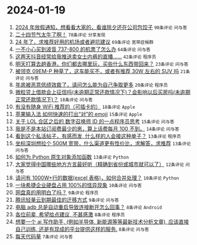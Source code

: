 # 2024-01-19

1. [2024 年放假通知，想看看大家的，看谁除夕还在公司包饺子](https://www.v2ex.com/t/1009871) `90条评论` `问与答`
1. [二十四节气太牛了啊！](https://www.v2ex.com/t/1009876) `78条评论` `分享发现`
1. [24 年了，求推荐好用的机场或者避坑建议](https://www.v2ex.com/t/1009886) `69条评论` `宽带症候群`
1. [一不小心买到波音 737-800 的机票了怎么办](https://www.v2ex.com/t/1009892) `64条评论` `问与答`
1. [这两天抖音经常给我推送卖女士内裤的直播……](https://www.v2ex.com/t/1009894) `42条评论` `程序员`
1. [明天打算去趟香港，你们都去哪里玩，买些什么东西带回来？](https://www.v2ex.com/t/1009884) `23条评论` `问与答`
1. [被领克 09EM-P 种草了，这车能买不，或者有推荐 30W 左右的 SUV 吗](https://www.v2ex.com/t/1009880) `21条评论` `问与答`
1. [年底被恶意低绩效裁了，请问怎么能为自己争取更多](https://www.v2ex.com/t/1009914) `20条评论` `程序员`
1. [微粒贷上借款会上征信吗(未逾期正常还款情况下)？会影响以后买房吗(未逾期正常还款情况下)？](https://www.v2ex.com/t/1009910) `18条评论` `问与答`
1. [有没有随身 WiFi 推荐的（可插卡的）](https://www.v2ex.com/t/1009875) `18条评论` `Apple`
1. [苹果输入法 如何快速的打出“对”的 emoji](https://www.v2ex.com/t/1009921) `15条评论` `Apple`
1. [关于 LOL 合区之后的 数字召唤师 ID 的一点程序员思考](https://www.v2ex.com/t/1009912) `15条评论` `问与答`
1. [我是不是本站订阅费最少的崽，算上话费每月 100 不到。](https://www.v2ex.com/t/1009916) `14条评论` `问与答`
1. [看到这个私活帖子，有感而发, 什么样的人会接这种单子？](https://www.v2ex.com/t/1009941) `13条评论` `程序员`
1. [坐标深圳想拉个 500M 宽带，什么渠道更有性价比，求解答，求推荐](https://www.v2ex.com/t/1009896) `13条评论` `问与答`
1. [如何为 Python 原生对象添加函数](https://www.v2ex.com/t/1009891) `13条评论` `Python`
1. [大家觉得中国哪些地方方言最好听（精确到省份或城市就可以了）](https://www.v2ex.com/t/1009938) `12条评论` `问与答`
1. [请问有 1000W+行的数据(excel 表格)，如何合并处理？](https://www.v2ex.com/t/1009926) `10条评论` `Python`
1. [一块希捷企业硬盘占用 100%的怪异现象](https://www.v2ex.com/t/1009895) `10条评论` `问与答`
1. [网盘真的用明白了吗？](https://www.v2ex.com/t/1009925) `9条评论` `程序员`
1. [腾讯轻量云到期最佳的迁移方式](https://www.v2ex.com/t/1009863) `9条评论` `问与答`
1. [电脑 adb 总是自动重启导致连接断开怎么回事？](https://www.v2ex.com/t/1009902) `8条评论` `Android`
1. [各位前辈, 希望给点建议, 不甚感激](https://www.v2ex.com/t/1009898) `8条评论` `程序员`
1. [想要一个 ai 写作助手, (例如半导体, 新能源等等最新技术分析文章), 应该直接自己训练, 还是有现成的平台提供这样的服务.](https://www.v2ex.com/t/1009866) `8条评论` `问与答`
1. [每天代码量](https://www.v2ex.com/t/1009890) `7条评论` `问与答`
